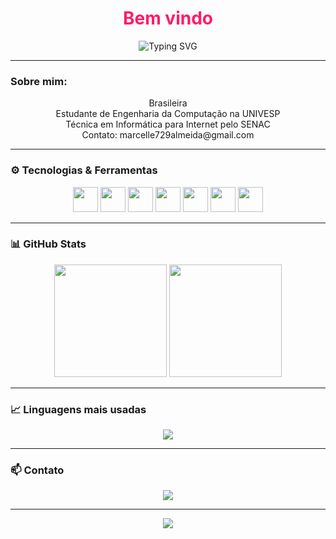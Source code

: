 <h1 align="center" style="color:#ff1b68;">Bem vindo</h1>

<p align="center">
<img src="https://readme-typing-svg.herokuapp.com?color=F7B267&size=22&center=true&vCenter=true&multiline=true&lines=Seja+bem-vindo+ao+meu+GitHub!;Desenvolvedora+apaixonada+por+tecnologia+e+aprendizado!+💻" alt="Typing SVG">
</p>

---

### Sobre mim:

<p align="center">
 Brasileira <br/>
 Estudante de Engenharia da Computação na UNIVESP <br/>
 Técnica em Informática para Internet pelo SENAC <br/>
 Contato: marcelle729almeida@gmail.com
</p>

---

### ⚙️ Tecnologias & Ferramentas

<p align="center">
<img src="https://cdn.jsdelivr.net/gh/devicons/devicon/icons/javascript/javascript-original.svg" width="40" height="40"/>
<img src="https://cdn.jsdelivr.net/gh/devicons/devicon/icons/php/php-original.svg" width="40" height="40"/>
<img src="https://cdn.jsdelivr.net/gh/devicons/devicon/icons/react/react-original.svg" width="40" height="40"/>
<img src="https://cdn.jsdelivr.net/gh/devicons/devicon/icons/nodejs/nodejs-original.svg" width="40" height="40"/>
<img src="https://cdn.jsdelivr.net/gh/devicons/devicon/icons/wordpress/wordpress-plain.svg" width="40" height="40"/>
<img src="https://cdn.jsdelivr.net/gh/devicons/devicon/icons/android/android-original.svg" width="40" height="40"/>
<img src="https://cdn.jsdelivr.net/gh/devicons/devicon/icons/git/git-original.svg" width="40" height="40"/>
</p>

---

### 📊 GitHub Stats

<div align="center">
  <img height="180em" src="https://github-readme-stats.vercel.app/api?username=marcellealmeidadeoliveira&show_icons=true&theme=tokyonight&include_all_commits=true&count_private=true"/>
  <img height="180em" src="https://github-readme-stats.vercel.app/api/top-langs/?username=marcellealmeidadeoliveira&layout=compact&langs_count=7&theme=tokyonight"/>
</div>

---

### 📈 Linguagens mais usadas

<div align="center">
<img src="https://github-readme-stats.vercel.app/api/top-langs/?username=SEU_USUARIO&theme=onedark&layout=donut&langs_count=8" />
</div>

---

### 📫 Contato

<p align="center">
<a href="mailto:marcelle729almeida@gmail.com">
<img src="https://img.shields.io/badge/Gmail-%23D14836.svg?&style=for-the-badge&logo=gmail&logoColor=white"/>
</a>
</p>

---

<p align="center">
<img src="https://capsule-render.vercel.app/api?type=waving&color=ff0050&height=120&section=footer"/>
</p>
